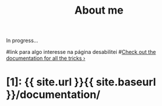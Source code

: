 ﻿---
layout: page
show_meta: false
title: "About me"
subheadline: "A Step-by-Step Guide"
teaser: "This step-by-step guide helps you to customize Feeling Responsive to your needs."
header:
   image_fullwidth: "header_homepage_13.jpg"
permalink: "/aboutme/"
---
In progress...


#link para algo interesse na página desabilitei
#<a class="radius button small" href="{{ site.url }}{{ site.baseurl }}/documentation/">Check out the documentation for all the tricks ›</a>


# [1]: {{ site.url }}{{ site.baseurl }}/documentation/
